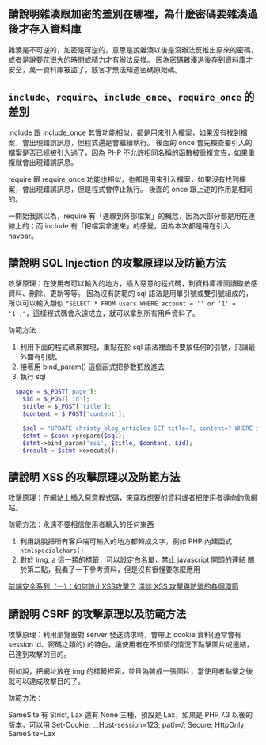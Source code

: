 ## 請說明雜湊跟加密的差別在哪裡，為什麼密碼要雜湊過後才存入資料庫

雜湊是不可逆的，加密是可逆的，意思是說雜湊以後是沒辦法反推出原來的密碼，或者是說要花很大的時間或精力才有辦法反推。
因為密碼雜湊過後存到資料庫才安全，萬一資料庫被盜了，駭客才無法知道密碼原始碼。

## `include`、`require`、`include_once`、`require_once` 的差別

include 跟 include_once 其實功能相似，都是用來引入檔案，如果沒有找到檔案，會出現錯誤訊息，但程式還是會繼續執行。
後面的 once 會先檢查要引入的檔案是否已經被引入過了，因為 PHP 不允許相同名稱的函數被重複宣告，如果重複就會出現錯誤訊息。

require 跟 require_once 功能也相似，也都是用來引入檔案，如果沒有找到檔案，會出現錯誤訊息，但是程式會停止執行。
後面的 once 跟上述的作用是相同的。

一開始我誤以為，require 有「連線到外部檔案」的概念，因為大部分都是用在連線上的；而 include 有「把檔案拿進來」的感覺，因為本次都是用在引入 navbar。

## 請說明 SQL Injection 的攻擊原理以及防範方法

攻擊原理：在使用者可以輸入的地方，插入惡意的程式碼，到資料庫裡面讀取敏感資料、刪除、更新等等。
因為沒有防範的 sql 語法是用單引號或雙引號組成的，所以可以輸入類似 `"SELECT * FROM users WHERE account = '' or '1' = '1';"`，這樣程式碼會永遠成立，就可以拿到所有用戶資料了。

防範方法：

1. 利用下面的程式碼來實現，重點在於 sql 語法裡面不要放任何的引號，只讓最外面有引號。
2. 接著用 bind_param() 這個函式把參數把放進去
3. 執行 sql

```php
  $page = $_POST['page'];
	$id = $_POST['id'];
	$title = $_POST['title'];
	$content = $_POST['content'];

	$sql = "UPDATE christy_blog_articles SET title=?, content=? WHERE id=?";
	$stmt = $conn->prepare($sql);
	$stmt->bind_param('ssi', $title, $content, $id);
	$result = $stmt->execute();
```  

##  請說明 XSS 的攻擊原理以及防範方法
攻擊原理：在網站上插入惡意程式碼，來竊取想要的資料或者把使用者導向釣魚網站。

防範方法：永遠不要相信使用者輸入的任何東西

1. 利用跳脫把所有客戶端可輸入的地方都轉成文字，例如 PHP 內建函式 `htmlspecialchars()`
2. 對於 img, a 這一類的標籤，可以設定白名單，禁止 javascript 開頭的連結
關於第二點，我看了一下參考資料，但是沒有很懂要怎麼應用

[前端安全系列（一）：如何防止XSS攻擊？](https://www.gushiciku.cn/pl/28uX/zh-tw)
[淺談 XSS 攻擊與防禦的各個環節](https://blog.huli.tw/2021/06/19/xss-attack-and-defense/)

## 請說明 CSRF 的攻擊原理以及防範方法

攻擊原理：利用瀏覽器對 server 發送請求時，會帶上 cookie 資料(通常會有 session id、密碼之類的) 的特色，讓使用者在不知情的情況下點擊圖片或連結，已達到攻擊的目的。

例如說，把網址放在 img 的標籤裡面，並且偽裝成一張圖片，當使用者點擊之後就可以達成攻擊目的了。

防範方法：

SameSite 有 Strict, Lax 還有 None 三種，預設是 Lax，如果是 PHP 7.3 以後的版本，可以用
Set-Cookie: __Host-session=123; path=/; Secure; HttpOnly; SameSite=Lax

